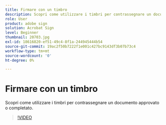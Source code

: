 ```yaml
---
title: Firmare con un timbro
description: Scopri come utilizzare i timbri per contrassegnare un documento approvato o completato
role: User
product: adobe sign
solution: Acrobat Sign
level: Beginner
thumbnail: 20703.jpg
exl-id: 18616820-ef51-49c4-8f1a-244945444b54
source-git-commit: 19ac2f50b7222f1e001c427bc9143df3b07b73c4
workflow-type: tm+mt
source-wordcount: '0'
ht-degree: 0%

---
```


# Firmare con un timbro

Scopri come utilizzare i timbri per contrassegnare un documento approvato o completato.

>[!VIDEO](https://video.tv.adobe.com/v/345170?hidetitle=true)
